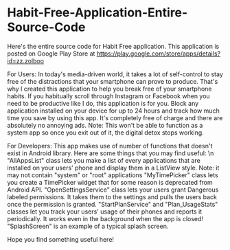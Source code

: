 # Habit-Free-Application-Entire-Source-Code
Here's the entire source code for Habit Free application.
This application is posted on Google Play Store at https://play.google.com/store/apps/details?id=zz.zolboo

For Users:
In today's media-driven world, it takes a lot of self-control to stay free of the distractions 
that your smartphone can prove to produce. That's why I created this application to help you break 
free of your smartphone habits. If you habitually scroll through Instagram or Facebook when you need 
to be productive like I do, this application is for you. Block any application installed on your 
device for up to 24 hours and track how much time you save by using this app. 
It's completely free of charge and there are absolutely no annoying ads.
Note: This won't be able to function as a system app so once you exit out of it, the digital detox stops working.

For Developers:
This app makes use of number of functions that doesn't exist in Android library.
Here are some things that you may find useful: \n
"AllAppsList" class lets you make a list of every applications that are 
installed on your users' phone and display them in a ListView style.
Note: it may not contain "system" or "root" applications 
"MyTimePicker" class lets you create a TimePicker widget that 
for some reason is deprecated from Android API.
"OpenSettingsService" class lets your users grant Dangerous labeled permissions. It takes them
to the settings and pulls the users back once the permission is granted. 
"StartPlanService" and "Plan_UsageStats" classes let you track your users' usage
of their phones and reports it periodically. It works even in the background when 
the app is closed!
"SplashScreen" is an example of a typical splash screen.

Hope you find something useful here!
